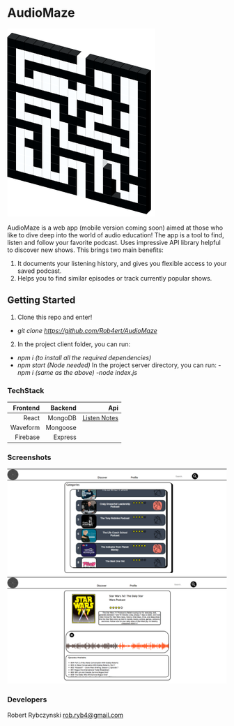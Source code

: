 # AudioMaze

![Screenshot](maze.png)

AudioMaze is a web app (mobile version coming soon) aimed at those who like to dive deep into the world of audio education! The app is a tool to find, listen and follow your favorite podcast. Uses impressive API library helpful to discover new shows. This brings two main benefits:

1. It documents your listening history, and gives you flexible access to your saved podcast.
2. Helps you to find similar episodes or track currently popular shows.

## Getting Started

1. Clone this repo and enter! 
  - *git clone https://github.com/Rob4ert/AudioMaze*

2. In the project client folder, you can run:
  - *npm i (to install all the required dependencies)*
  - *npm start (Node needed)*
 In the project server directory, you can run:
  -*npm i (same as the above)*
  -*node index.js*
  

### TechStack
        

|**Frontend**|**Backend**|**Api**|
|---:|---:|---:|
|React| MongoDB|  [Listen Notes](#listennotes.com/api/)|
|Waveform| Mongoose| |
|Firebase| Express| |


### Screenshots

![Screenshot](audiomaze1.png) ![Screenshot](audiomaze2.png)


### Developers

  Robert Rybczynski <rob.ryb4@gmail.com>
